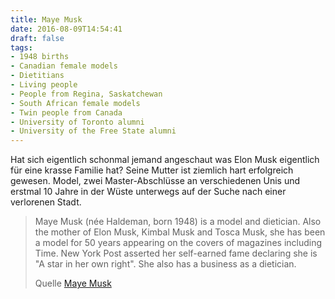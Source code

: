 ```yaml
---
title: Maye Musk
date: 2016-08-09T14:54:41
draft: false
tags:
- 1948 births
- Canadian female models
- Dietitians
- Living people
- People from Regina, Saskatchewan
- South African female models
- Twin people from Canada
- University of Toronto alumni
- University of the Free State alumni
---
```


Hat sich eigentlich schonmal jemand angeschaut was Elon Musk eigentlich für
eine krasse Familie hat? Seine Mutter ist ziemlich hart erfolgreich
gewesen. Model, zwei Master-Abschlüsse an verschiedenen Unis und erstmal 10
Jahre in der Wüste unterwegs auf der Suche nach einer verlorenen Stadt.

> Maye Musk (née Haldeman, born 1948) is a model and dietician. Also the
> mother of Elon Musk, Kimbal Musk and Tosca Musk, she has been a model for
> 50 years appearing on the covers of magazines including Time. New York
> Post asserted her self-earned fame declaring she is "A star in her own
> right". She also has a business as a dietician.
>
> Quelle [Maye Musk](https://en.wikipedia.org/wiki/Maye_Musk)
